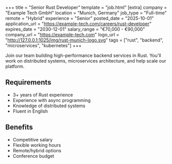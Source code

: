 +++
title = "Senior Rust Developer"
template = "job.html"
[extra]
company = "Example Tech GmbH"
location = "Munich, Germany"
job_type = "Full-time"
remote = "Hybrid"
experience = "Senior"
posted_date = "2025-10-01"
application_url = "https://example-tech.com/careers/rust-developer"
expires_date = "2030-12-01"
salary_range = "€70,000 - €90,000"
company_url = "https://example-tech.com"
logo_url = "http://127.0.0.1:1025/img/rust-munich-logo.svg"
tags = ["rust", "backend", "microservices", "kubernetes"]
+++

Join our team building high-performance backend services in Rust.
You'll work on distributed systems, microservices architecture, and help scale our platform.


## Requirements

- 3+ years of Rust experience
- Experience with async programming
- Knowledge of distributed systems
- Fluent in English

## Benefits

- Competitive salary
- Flexible working hours
- Remote/hybrid options
- Conference budget
